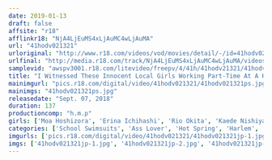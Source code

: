 ```yaml
---
date: 2019-01-13
draft: false
affsite: "r18"
afflinkr18: "NjA4LjEuMS4xLjAuMC4wLjAuMA"
url: "41hodv021321"
urloriginal: "http://www.r18.com/videos/vod/movies/detail/-/id=41hodv021321"
urlfinal: "http://media.r18.com/track/NjA4LjEuMS4xLjAuMC4wLjAuMA/videos/vod/movies/detail/-/id=41hodv021321"
samplevid: "awspv3001.r18.com/litevideo/freepv/4/41h/41hodv21321/41hodv21321_dmb_w.mp4"
title: "I Witnessed These Innocent Local Girls Working Part-Time At A Hot Springs Inn Cleaning The Bathhouse Wearing Their School Swimsuit Outfits And Shaking Their Naive Little Asses! They Caught Me With Peeping With A Full Hard On So They All Took Turns Draining My Balls Of All Their Semen!"
mainimgurl: "pics.r18.com/digital/video/41hodv021321/41hodv021321ps.jpg"
mainimgs: "41hodv021321ps.jpg"
releasedate: "Sept. 07, 2018"
duration: 137
productioncomp: "h.m.p"
girls: ['Moa Hoshizora', 'Erina Ichihashi', 'Rio Okita', 'Kaede Nishiyama']
categories: ['School Swimsuits', 'Ass Lover', 'Hot Spring', 'Harlem', 'Hi-Def']
imgurls: ['pics.r18.com/digital/video/41hodv021321/41hodv021321jp-1.jpg', 'pics.r18.com/digital/video/41hodv021321/41hodv021321jp-2.jpg', 'pics.r18.com/digital/video/41hodv021321/41hodv021321jp-3.jpg', 'pics.r18.com/digital/video/41hodv021321/41hodv021321jp-4.jpg', 'pics.r18.com/digital/video/41hodv021321/41hodv021321jp-5.jpg', 'pics.r18.com/digital/video/41hodv021321/41hodv021321jp-6.jpg', 'pics.r18.com/digital/video/41hodv021321/41hodv021321jp-7.jpg', 'pics.r18.com/digital/video/41hodv021321/41hodv021321jp-8.jpg', 'pics.r18.com/digital/video/41hodv021321/41hodv021321jp-9.jpg', 'pics.r18.com/digital/video/41hodv021321/41hodv021321jp-10.jpg', 'pics.r18.com/digital/video/41hodv021321/41hodv021321jp-11.jpg', 'pics.r18.com/digital/video/41hodv021321/41hodv021321jp-12.jpg', 'pics.r18.com/digital/video/41hodv021321/41hodv021321jp-13.jpg', 'pics.r18.com/digital/video/41hodv021321/41hodv021321jp-14.jpg', 'pics.r18.com/digital/video/41hodv021321/41hodv021321jp-15.jpg', 'pics.r18.com/digital/video/41hodv021321/41hodv021321jp-16.jpg', 'pics.r18.com/digital/video/41hodv021321/41hodv021321jp-17.jpg', 'pics.r18.com/digital/video/41hodv021321/41hodv021321jp-18.jpg', 'pics.r18.com/digital/video/41hodv021321/41hodv021321jp-19.jpg', 'pics.r18.com/digital/video/41hodv021321/41hodv021321jp-20.jpg']
imgs: ['41hodv021321jp-1.jpg', '41hodv021321jp-2.jpg', '41hodv021321jp-3.jpg', '41hodv021321jp-4.jpg', '41hodv021321jp-5.jpg', '41hodv021321jp-6.jpg', '41hodv021321jp-7.jpg', '41hodv021321jp-8.jpg', '41hodv021321jp-9.jpg', '41hodv021321jp-10.jpg', '41hodv021321jp-11.jpg', '41hodv021321jp-12.jpg', '41hodv021321jp-13.jpg', '41hodv021321jp-14.jpg', '41hodv021321jp-15.jpg', '41hodv021321jp-16.jpg', '41hodv021321jp-17.jpg', '41hodv021321jp-18.jpg', '41hodv021321jp-19.jpg', '41hodv021321jp-20.jpg']
---
```

